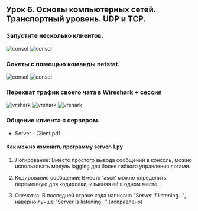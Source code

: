 ## Урок 6. Основы компьютерных сетей. Транспортный уровень. UDP и TCP.

### Запустите несколько клиентов.

<image src="img/диалог с serverom.png" alt="consol">

<image src="img/Диалог клиента с serverom.png" alt="consol">

### Cокеты с помощью команды netstat.

<image src="img/port 55555.png" alt="consol">


<image src="img/Активные подключения.png" alt="consol">

### Перехват трафик своего чата в Wireshark +  сессия

<image src="img/фильтр по адресу.png" alt="vrshark">

<image src="img/фильтр по адресу 2.png" alt="vrshark">

<image src="img/Сессия.png" alt="vrshark">

### Общение клиента с сервером.

- Server - Client.pdf

#### Как можно изменить программу server-1.py

1. Логирование: Вместо простого вывода сообщений в консоль, можно использовать модуль logging для более гибкого управления логами.
 
2. Кодирование сообщений: Вместо 'ascii' можно определить переменную для кодировки, изменяя её в одном месте.
. 
3. Опечатка: В последней строке кода написано "Server if listening...", наверно лучше "Server is listening...".(исправлено)




